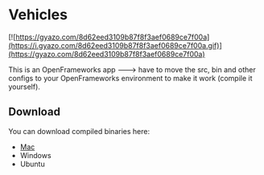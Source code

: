 # Vehicles

[![https://gyazo.com/8d62eed3109b87f8f3aef0689ce7f00a](https://i.gyazo.com/8d62eed3109b87f8f3aef0689ce7f00a.gif)](https://gyazo.com/8d62eed3109b87f8f3aef0689ce7f00a)

This is an OpenFrameworks app ---> have to move the src, bin and other configs to your OpenFrameworks environment to make it work (compile it yourself).

## Download
You can download compiled binaries here:

- [Mac](https://github.com/MrRobb/Artificial-Intelligence/releases/download/vehicles/Vehicles.app.zip)
- Windows
- Ubuntu
